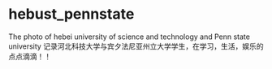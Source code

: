 # hebust_pennstate
The photo of hebei university of science and technology and Penn state university
记录河北科技大学与宾夕法尼亚州立大学学生，在学习，生活，娱乐的点点滴滴！！
